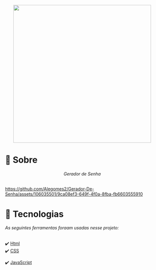 <p align="center">
  <img src="https://i.kinja-img.com/gawker-media/image/upload/s--XG_NU1Vd--/c_fit,fl_progressive,q_80,w_636/zm8siuzrkrrfrbmkkmsm.gif" width="450">
</p>

# :dart: Sobre #
<h6 align="center"> Gerador de Senha</h6>

https://github.com/Alegomes2/Gerador-De-Senha/assets/106035501/9ca08ef3-649f-4f0a-8fba-fb6603555910

# :rocket: Tecnologias #
<h6> As seguintes ferramentas foraam usadas nesse projeto:</h6> 

:heavy_check_mark: [Html](https://developer.mozilla.org/pt-BR/docs/Web/HTML/Element/html/)  
:heavy_check_mark: [CSS](https://developer.mozilla.org/pt-BR/docs/Web/CSS) 

:heavy_check_mark: [JavaScript](https://developer.mozilla.org/pt-BR/docs/Web/Javascript)
